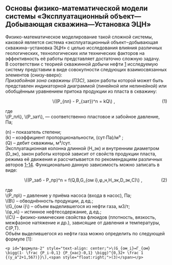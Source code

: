 ## Основы физико-математической модели системы «Эксплуатационный объект—Добывающая скважина—Установка ЭЦН»

   Физико-математическое моделирование такой сложной системы,  каковой  является
система «эксплуатационный  объект‒добывающая  скважина‒установка  ЭЦН»  с  целью
исследования влияния различных геологических,  технологических  или  технических
факторов на эффективность её работы представляет достаточно сложную задачу.  
   В соответствии с теорией скважинной  добычи  нефти  [1](#источники)  исследуемую  систему
представим   в   виде   совокупности   следующих    взаимосвязанных    элементов
(снизу-вверх):  
   *Призабойная зона скважины (ПЗС)*, закон работы которой может быть  представлен
индикаторной диаграммой (линейной  или  нелинейной)  или  обобщённым  уравнением
притока продукции из пласта в скважину:  

<p id="формула-1" style="text-align: center;">\((P_{пл} - P_{зат})^n  = kQ\) ,
<span style="float:right;">(1)</span></p>

<p>где <br> 
\(P_пл\), \(P_зат\), — соответственно пластовое и забойное давление, Па; <br>

\(n\) – показатель степени; <br>
\(k\) – коэффициент пропорциональности, (сут∙Па)/м³ ; <br>
\(Q\) – дебит скважины, м³/сут. <br>
   Эксплуатационная колонна длинной \(H_эк\)  и  внутренним  диаметром  \(D_эк\),  закон
работы которой зависит  от  свойств  продукции  пласта,  режима  её  движения  и
рассчитывается по рекомендациям различных авторов [1-14](#источники).  Функционально  данную
зависимость можно записать в виде: 
<p id="формула-2" style="text-align: center;">\((P_заб - P_пр)^n  = f(Q,B,G_{ом i},φ_н,H_эк,D_эк,C)\) ,
<span style="float:right;">(2)</span></p>

<p>где <br> 
\(P_пр\) – давление у приёма насоса (входа в насос), Па; <br>
\(В\) – обводнённость продукции, д.ед.;<br>
\(G_{ом i}\) – объем выделившегося из нефти газа, м3/т;<br>
\(φ_н\) – истинное нефтесодержание, д.ед.;<br>
\(С\) – физико-химические свойства флюидов (плотность, вязкость, межфазное натяжение и др.), зависящие от давления и температуры, C(P,T).<br>
Объём выделившегося из нефти газа можно определить по следующей формуле [1]:


	<p id="формула-2" style="text-align: center;">\(G_{ом_i}=Г_{ом} \bigg(1- \frac {P_i-0,1} {P_{нас}-0,1} \bigg)^{0,32+ \frac 1 {(y_а^2+1,567)}}\),<span style="float:right;">(3)</span></p>
